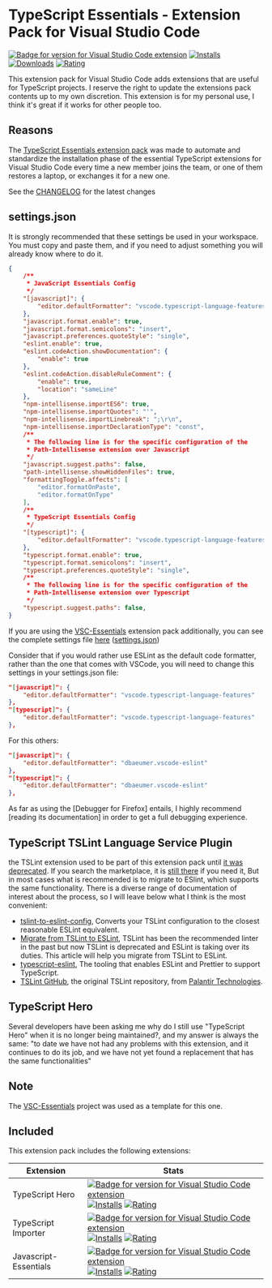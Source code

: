 # TypeScript Essentials - Extension Pack for Visual Studio Code

[![Badge for version for Visual Studio Code extension](https://flat.badgen.net/vs-marketplace/v/Gydunhn.typescript-essentials?color=blue)](https://marketplace.visualstudio.com/items?itemName=Gydunhn.typescript-essentials) [![Installs](https://flat.badgen.net/vs-marketplace/i/Gydunhn.typescript-essentials?color=blue)](https://marketplace.visualstudio.com/items?itemName=Gydunhn.typescript-essentials) [![Downloads](https://flat.badgen.net/vs-marketplace/d/Gydunhn.typescript-essentials?color=blue)](https://marketplace.visualstudio.com/items?itemName=Gydunhn.typescript-essentials) [![Rating](https://flat.badgen.net/vs-marketplace/rating/Gydunhn.typescript-essentials?color=blue)](https://marketplace.visualstudio.com/items?itemName=Gydunhn.typescript-essentials)

This extension pack for Visual Studio Code adds extensions that are useful for TypeScript projects. I reserve the right to update the extensions pack contents up to my own discretion. This extension is for my personal use, I think it's great if it works for other people too.

## Reasons

The [TypeScript Essentials extension pack] was made to automate and standardize the installation phase of the essential TypeScript extensions for Visual Studio Code every time a new member joins the team, or one of them restores a laptop, or exchanges it for a new one.

See the [CHANGELOG](CHANGELOG.md) for the latest changes

## **settings.json**

It is strongly recommended that these settings be used in your workspace. You must copy and paste them, and if you need to adjust something you will already know where to do it.

``` json
{
    /**
     * JavaScript Essentials Config
     */
	"[javascript]": {
		"editor.defaultFormatter": "vscode.typescript-language-features"
	},
	"javascript.format.enable": true,
	"javascript.format.semicolons": "insert",
	"javascript.preferences.quoteStyle": "single",
	"eslint.enable": true,
	"eslint.codeAction.showDocumentation": {
		"enable": true
	},
	"eslint.codeAction.disableRuleComment": {
		"enable": true,
		"location": "sameLine"
	},
	"npm-intellisense.importES6": true,
	"npm-intellisense.importQuotes": "'",
	"npm-intellisense.importLinebreak": ";\r\n",
	"npm-intellisense.importDeclarationType": "const",
	/**
     * The following line is for the specific configuration of the 
     * Path-Intellisense extension over Javascript
     */
	"javascript.suggest.paths": false,
	"path-intellisense.showHiddenFiles": true,
	"formattingToggle.affects": [
		"editor.formatOnPaste",
		"editor.formatOnType"
	],
	/**
     * TypeScript Essentials Config
     */
	"[typescript]": {
		"editor.defaultFormatter": "vscode.typescript-language-features"
	},
	"typescript.format.enable": true,
	"typescript.format.semicolons": "insert",
	"typescript.preferences.quoteStyle": "single",
	/**
     * The following line is for the specific configuration of the 
     * Path-Intellisense extension over Typescript
     */
	"typescript.suggest.paths": false,
}
```

If you are using the [VSC-Essentials] extension pack additionally, you can see the complete settings file [here] ([settings.json])

Consider that if you would rather use ESLint as the default code formatter, rather than the one that comes with VSCode, you will need to change this settings in your settings.json file:

``` json
"[javascript]": {
    "editor.defaultFormatter": "vscode.typescript-language-features"
},
"[typescript]": {
    "editor.defaultFormatter": "vscode.typescript-language-features"
},
```

For this others:

``` json
"[javascript]": {
    "editor.defaultFormatter": "dbaeumer.vscode-eslint"
},
"[typescript]": {
    "editor.defaultFormatter": "dbaeumer.vscode-eslint"
},
```

As far as using the [Debugger for Firefox] entails, I highly recommend [reading its documentation] in order to get a full debugging experience.

## TypeScript TSLint Language Service Plugin

the TSLint extension used to be part of this extension pack until [it was deprecated]. If you search the marketplace, it is [still there] if you need it, But in most cases what is recommended is to migrate to ESlint, which supports the same functionality. There is a diverse range of documentation of interest about the process, so I will leave below what I think is the most convenient:

* [tslint-to-eslint-config], Converts your TSLint configuration to the closest reasonable ESLint equivalent.
* [Migrate from TSLint to ESLint], TSLint has been the recommended linter in the past but now TSLint is deprecated and ESLint is taking over its duties. This article will help you migrate from TSLint to ESLint.
* [typescript-eslint], The tooling that enables ESLint and Prettier to support TypeScript.
* [TSLint GitHub], the original TSLint repository, from [Palantir Technologies].

## TypeScript Hero

Several developers have been asking me why do I still use "TypeScript Hero" when it is no longer being maintained?, and my answer is always the same: "to date we have not had any problems with this extension, and it continues to do its job, and we have not yet found a replacement that has the same functionalities"

## Note

The [VSC-Essentials] project was used as a template for this one.

## Included

This extension pack includes the following extensions:

| Extension             | Stats                                                                                                                                                                                                                                                                                                                                                                                                                                                                                                                                                                                                    |
| --------------------- | -------------------------------------------------------------------------------------------------------------------------------------------------------------------------------------------------------------------------------------------------------------------------------------------------------------------------------------------------------------------------------------------------------------------------------------------------------------------------------------------------------------------------------------------------------------------------------------------------------- |
| TypeScript Hero       | [![Badge for version for Visual Studio Code extension](https://flat.badgen.net/vs-marketplace/v/rbbit.typescript-hero?color=blue)](https://marketplace.visualstudio.com/items?itemName=rbbit.typescript-hero) [![Installs](https://flat.badgen.net/vs-marketplace/i/rbbit.typescript-hero?color=blue)](https://marketplace.visualstudio.com/items?itemName=rbbit.typescript-hero) [![Rating](https://flat.badgen.net/vs-marketplace/rating/rbbit.typescript-hero?color=blue)](https://marketplace.visualstudio.com/items?itemName=rbbit.typescript-hero)                                                 |
| TypeScript Importer   | [![Badge for version for Visual Studio Code extension](https://flat.badgen.net/vs-marketplace/v/pmneo.tsimporter?color=blue)](https://marketplace.visualstudio.com/items?itemName=pmneo.tsimporter) [![Installs](https://flat.badgen.net/vs-marketplace/i/pmneo.tsimporter?color=blue)](https://marketplace.visualstudio.com/items?itemName=pmneo.tsimporter) [![Rating](https://flat.badgen.net/vs-marketplace/rating/pmneo.tsimporter?color=blue)](https://marketplace.visualstudio.com/items?itemName=pmneo.tsimporter)                                                                               |
| Javascript-Essentials | [![Badge for version for Visual Studio Code extension](https://flat.badgen.net/vs-marketplace/v/Gydunhn.javascript-essentials?color=blue)](https://marketplace.visualstudio.com/items?itemName=Gydunhn.javascript-essentials) [![Installs](https://flat.badgen.net/vs-marketplace/i/Gydunhn.javascript-essentials?color=blue)](https://marketplace.visualstudio.com/items?itemName=Gydunhn.javascript-essentials) [![Rating](https://flat.badgen.net/vs-marketplace/rating/Gydunhn.javascript-essentials?color=blue)](https://marketplace.visualstudio.com/items?itemName=Gydunhn.javascript-essentials) |

[VSC-Essentials]: https://github.com/Gydunhn/VSC-Essentials
[TypeScript Essentials extension pack]: https://marketplace.visualstudio.com/items?itemName=Gydunhn.typescript-essentials
[it was deprecated]: https://blog.palantir.com/tslint-in-2019-1a144c2317a9
[still there]: https://marketplace.visualstudio.com/items?itemName=ms-vscode.vscode-typescript-tslint-plugin
[tslint-to-eslint-config]: https://github.com/typescript-eslint/tslint-to-eslint-config
[Migrate from TSLint to ESLint]: https://code.visualstudio.com/api/advanced-topics/tslint-eslint-migration
[typescript-eslint]: https://typescript-eslint.io/
[TSLint GitHub]: https://github.com/palantir/tslint
[Palantir Technologies]: https://github.com/palantir
[here]: /.vscode/settings.json
[settings.json]: /.vscode/settings.json
